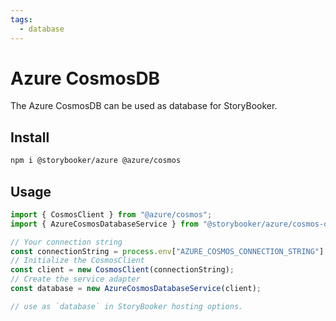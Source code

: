 ```yaml
---
tags:
  - database
---
```


# Azure CosmosDB

The Azure CosmosDB can be used as database for StoryBooker.

## Install

```sh
npm i @storybooker/azure @azure/cosmos
```

## Usage

```js
import { CosmosClient } from "@azure/cosmos";
import { AzureCosmosDatabaseService } from "@storybooker/azure/cosmos-db";

// Your connection string
const connectionString = process.env["AZURE_COSMOS_CONNECTION_STRING"];
// Initialize the CosmosClient
const client = new CosmosClient(connectionString);
// Create the service adapter
const database = new AzureCosmosDatabaseService(client);

// use as `database` in StoryBooker hosting options.
```
